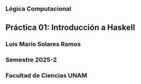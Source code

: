 ### Lógica Computacional
## Práctica 01: Introducción a Haskell 
### Luis Mario Solares Ramos 

### Semestre 2025-2 
### Facultad de Ciencias UNAM 

